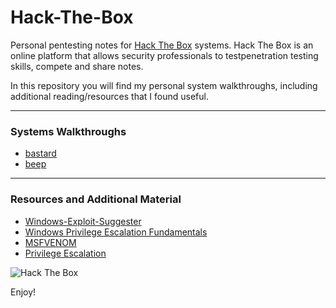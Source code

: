 # Hack-The-Box
 
Personal pentesting notes for [Hack The Box](https://www.hackthebox.eu) systems. Hack The Box is an online platform that allows security professionals to testpenetration testing skills, compete and share notes.

In this repository you will find my personal system walkthroughs, including additional reading/resources that I found useful.

---
### Systems Walkthroughs

* [bastard](bastard-htb.md)
* [beep](beep-htb.md)

---
### Resources and Additional Material

* [Windows-Exploit-Suggester](https://github.com/AonCyberLabs/Windows-Exploit-Suggester)
* [Windows Privilege Escalation Fundamentals](https://www.fuzzysecurity.com/tutorials/16.html)
* [MSFVENOM](https://www.offensive-security.com/metasploit-unleashed/Msfvenom/)
* [Privilege Escalation](https://www.offensive-security.com/metasploit-unleashed/privilege-escalation/)

<img src="https://www.hackthebox.eu/badge/image/241623" alt="Hack The Box">

Enjoy!